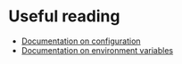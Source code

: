 # Useful reading

- [Documentation on configuration](https://docs.cypress.io/guides/references/configuration.html#Options)
- [Documentation on environment variables](https://docs.cypress.io/guides/guides/environment-variables.html)
